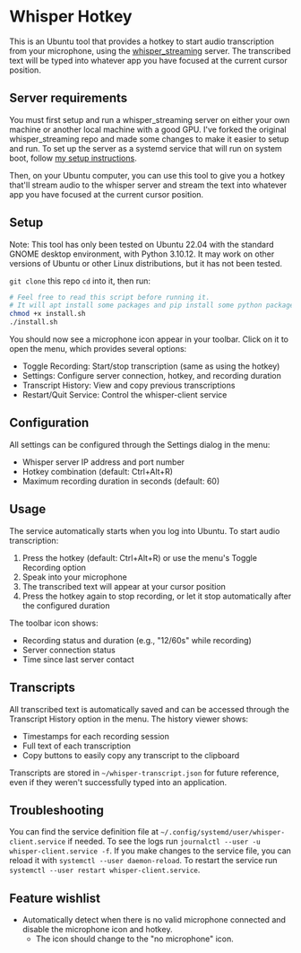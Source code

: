 # Whisper Hotkey

This is an Ubuntu tool that provides a hotkey to start audio transcription from your microphone, using the [whisper_streaming](https://github.com/ufal/whisper_streaming) server. The transcribed text will be typed into whatever app you have focused at the current cursor position.

## Server requirements

You must first setup and run a whisper_streaming server on either your own machine or another local machine with a good GPU.
I've forked the original whisper_streaming repo and made some changes to make it easier to setup and run.
To set up the server as a systemd service that will run on system boot, follow [my setup instructions](https://github.com/MostlyArmless/whisper_streaming/blob/mike/mike-readme.md).

Then, on your Ubuntu computer, you can use this tool to give you a hotkey that'll stream audio to the whisper server and stream the text into whatever app you have focused at the current cursor position.

## Setup

Note: This tool has only been tested on Ubuntu 22.04 with the standard GNOME desktop environment, with Python 3.10.12.
It may work on other versions of Ubuntu or other Linux distributions, but it has not been tested.

`git clone` this repo `cd` into it, then run:

```bash
# Feel free to read this script before running it.
# It will apt install some packages and pip install some python packages in a venv in this repo directory.
chmod +x install.sh
./install.sh
```

You should now see a microphone icon appear in your toolbar. Click on it to open the menu, which provides several options:

- Toggle Recording: Start/stop transcription (same as using the hotkey)
- Settings: Configure server connection, hotkey, and recording duration
- Transcript History: View and copy previous transcriptions
- Restart/Quit Service: Control the whisper-client service

## Configuration

All settings can be configured through the Settings dialog in the menu:

- Whisper server IP address and port number
- Hotkey combination (default: Ctrl+Alt+R)
- Maximum recording duration in seconds (default: 60)

## Usage

The service automatically starts when you log into Ubuntu. To start audio transcription:

1. Press the hotkey (default: Ctrl+Alt+R) or use the menu's Toggle Recording option
2. Speak into your microphone
3. The transcribed text will appear at your cursor position
4. Press the hotkey again to stop recording, or let it stop automatically after the configured duration

The toolbar icon shows:
- Recording status and duration (e.g., "12/60s" while recording)
- Server connection status
- Time since last server contact

## Transcripts

All transcribed text is automatically saved and can be accessed through the Transcript History option in the menu. The history viewer shows:
- Timestamps for each recording session
- Full text of each transcription
- Copy buttons to easily copy any transcript to the clipboard

Transcripts are stored in `~/whisper-transcript.json` for future reference, even if they weren't successfully typed into an application.

## Troubleshooting

You can find the service definition file at `~/.config/systemd/user/whisper-client.service` if needed.
To see the logs run `journalctl --user -u whisper-client.service -f`.
If you make changes to the service file, you can reload it with `systemctl --user daemon-reload`.
To restart the service run `systemctl --user restart whisper-client.service`.

## Feature wishlist

* Automatically detect when there is no valid microphone connected and disable the microphone icon and hotkey.
  * The icon should change to the "no microphone" icon.